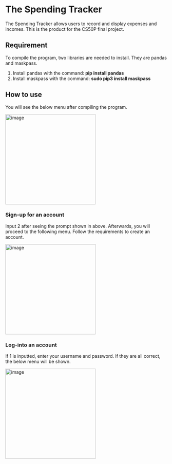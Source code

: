 # The Spending Tracker
The Spending Tracker allows users to record and display expenses and incomes. This is the product for the CS50P final project. 

## Requirement
To compile the program, two libraries are needed to install. They are pandas and maskpass.
1. Install pandas with the command: **pip install pandas**
2. Install maskpass with the command: **sudo pip3 install maskpass**

## How to use
You will see the below menu after compiling the program.

<img width="281" alt="image" src="https://github.com/JimmyLam0215/CS50P-Final-Project/assets/117706705/2fe63aae-2087-4666-b661-b064f94240c4">

### Sign-up for an account 
Input 2 after seeing the prompt shown in above. Afterwards, you will proceed to the following menu. Follow the requirements to create an account.

<img width="281" alt="image" src="https://github.com/JimmyLam0215/CS50P-Final-Project/assets/117706705/69027313-7771-4be0-961a-0f378694cb02">

### Log-into an account
If 1 is inputted, enter your username and password. If they are all correct, the below menu will be shown.

<img width="281" alt="image" src="https://github.com/JimmyLam0215/CS50P-Final-Project/assets/117706705/ac1113f0-5962-49c7-ac5c-6cee053136cf">


